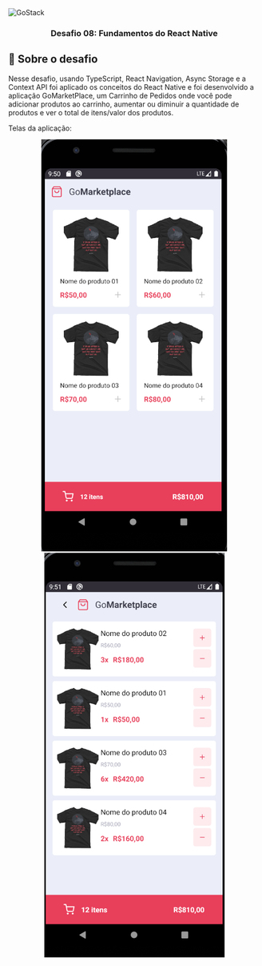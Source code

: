 <img alt="GoStack" src="https://storage.googleapis.com/golden-wind/bootcamp-gostack/header-desafios.png" />

<h3 align="center">
  Desafio 08: Fundamentos do React Native
</h3>

## :rocket: Sobre o desafio

Nesse desafio, usando TypeScript, React Navigation, Async Storage e a Context API foi aplicado os conceitos do React Native e foi desenvolvido a aplicação GoMarketPlace, um Carrinho de Pedidos onde você pode adicionar produtos ao carrinho, aumentar ou diminuir a quantidade de produtos e ver o total de itens/valor dos produtos.

Telas da aplicação:

<div align="center">
    <img src="./images/TelaPrincipal.png"/>
    <img src="./images/Carrinho.png"/>
</div>
